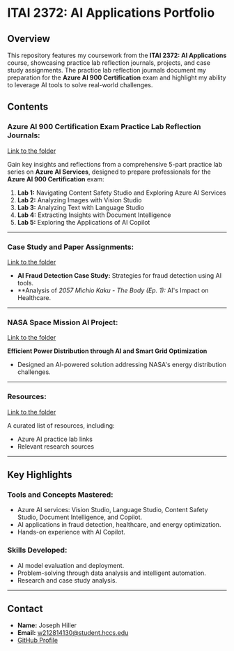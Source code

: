 # ITAI 2372: AI Applications Portfolio  

## Overview  
This repository features my coursework from the **ITAI 2372: AI Applications** course, showcasing practice lab reflection journals, projects, and case study assignments. The practice lab reflection journals document my preparation for the **Azure AI 900 Certification** exam and highlight my ability to leverage AI tools to solve real-world challenges.  

## Contents  

### **Azure AI 900 Certification Exam Practice Lab Reflection Journals:**  
[Link to the folder](Azure_AI_Practice_Lab_Reflection_Journals)  

Gain key insights and reflections from a comprehensive 5-part practice lab series on **Azure AI Services**, designed to prepare professionals for the **Azure AI 900 Certification** exam:  

1. **Lab 1:** Navigating Content Safety Studio and Exploring Azure AI Services  
2. **Lab 2:** Analyzing Images with Vision Studio  
3. **Lab 3:** Analyzing Text with Language Studio  
4. **Lab 4:** Extracting Insights with Document Intelligence  
5. **Lab 5:** Exploring the Applications of AI Copilot  

---

### **Case Study and Paper Assignments:**  
[Link to the folder](Case_Studies)  

- **AI Fraud Detection Case Study:** Strategies for fraud detection using AI tools.  
- **Analysis of *2057 Michio Kaku - The Body (Ep. 1):* AI's Impact on Healthcare.  

---

### **NASA Space Mission AI Project:**  
[Link to the folder](NASA_Project)  

**Efficient Power Distribution through AI and Smart Grid Optimization**  
- Designed an AI-powered solution addressing NASA's energy distribution challenges.  

---

### **Resources:**  
[Link to the folder](Resources)  

A curated list of resources, including:  
- Azure AI practice lab links  
- Relevant research sources  

---

## Key Highlights  

### **Tools and Concepts Mastered:**  
- Azure AI services: Vision Studio, Language Studio, Content Safety Studio, Document Intelligence, and Copilot.  
- AI applications in fraud detection, healthcare, and energy optimization.  
- Hands-on experience with AI Copilot.  

### **Skills Developed:**  
- AI model evaluation and deployment.  
- Problem-solving through data analysis and intelligent automation.  
- Research and case study analysis.  

---

## Contact  

- **Name:** Joseph Hiller  
- **Email:** [w212814130@student.hccs.edu](mailto:w212814130@student.hccs.edu)  
- [GitHub Profile](https://github.com/Jsphhiller24-hub)  
